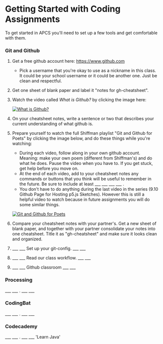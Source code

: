 # Getting Started with Coding Assignments

To get started in APCS you'll need to set up a few tools and get comfortable with them.

### Git and Github

1. Get a free github account here: https://www.github.com
   * Pick a username that you're okay to use as a nickname in this class. It could be your school username or it could be another one. Just be clean and respectful.

2. Get one sheet of blank paper and label it "notes for gh-cheatsheet".

3. Watch the video called _What is Github?_ by clicking the image here:

   [![What is Github?](http://img.youtube.com/vi/w3jLJU7DT5E/0.jpg)](http://www.youtube.com/watch?v=w3jLJU7DT5E)

4. On your cheatsheet notes, write a sentence or two that describes your current understanding of what github is.

5. Prepare yourself to watch the full Shiffman playlist "Git and Github for Poets" by clicking the image below, and do these things while you're watching:

   * During each video, follow along in your own github account. Meaning: make your own poem (different from Shiffman's) and do what he does. Pause the video when you have to. If you get stuck, get help before you move on. 
   * At the end of each video, add to your cheatsheet notes any commands or buttons that you think will be useful to remember in the future. Be sure to include at least ___ ___ ___ ___ .
   * You don't have to do anything during the last video in the series (9.10 Github Page for Hosting p5.js Sketches). However this is still a helpful video to watch because in future assignments you will do some similar things.

   [![Git and Github for Poets](http://img.youtube.com/vi/BCQHnlnPusY/0.jpg)](https://www.youtube.com/playlist?list=PLRqwX-V7Uu6ZF9C0YMKuns9sLDzK6zoiV)

6. Compare your cheatsheet notes with your partner's. Get a new sheet of blank paper, and together with your partner consolidate your notes into one cheatsheet. Title it as "gh-cheatsheet" and make sure it looks clean and organized.

7. ___ ___ Set up your git-config. ___ ___

8. ___ ___ Read our class workflow. ___ ___

9. ___ ___ Github classroom ___ ___

### Processing
___ ___ . ___ ___
### CodingBat
___ ___ . ___ ___
### Codecademy
___ ___ . ___ ___
'Learn Java'
